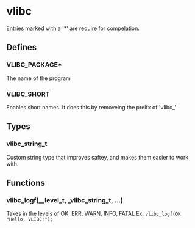 # vlibc
Entries marked with a '*' are require for compelation.
## Defines
### VLIBC_PACKAGE*
The name of the program
### VLIBC_SHORT
Enables short names. It does this by removeing the preifx of 'vlibc_'
## Types
### vlibc_string_t
Custom string type that improves saftey, and makes them easier to work with.
## Functions
### vlibc_logf(__level_t, _vlibc_string_t, ...)
Takes in the levels of OK, ERR, WARN, INFO, FATAL
Ex: `vlibc_logf(OK "Hello, VLIBC!");`
